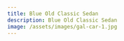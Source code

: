 ```yaml
---
title: Blue Old Classic Sedan
description: Blue Old Classic Sedan
image: /assets/images/gal-car-1.jpg
---
```

